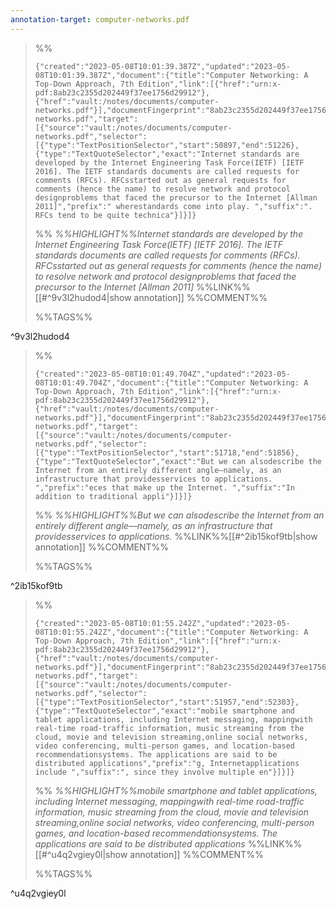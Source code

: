 ```yaml
---
annotation-target: computer-networks.pdf
---
```


>%%
>```annotation-json
>{"created":"2023-05-08T10:01:39.387Z","updated":"2023-05-08T10:01:39.387Z","document":{"title":"Computer Networking: A Top-Down Approach, 7th Edition","link":[{"href":"urn:x-pdf:8ab23c2355d202449f37ee1756d29912"},{"href":"vault:/notes/documents/computer-networks.pdf"}],"documentFingerprint":"8ab23c2355d202449f37ee1756d29912"},"uri":"vault:/notes/documents/computer-networks.pdf","target":[{"source":"vault:/notes/documents/computer-networks.pdf","selector":[{"type":"TextPositionSelector","start":50897,"end":51226},{"type":"TextQuoteSelector","exact":"Internet ­standards are developed by the Internet Engineering Task Force(IETF) [IETF 2016]. The IETF standards documents are called requests for comments (RFCs). RFCsstarted out as general requests for comments (hence the name) to resolve network and protocol designproblems that faced the precursor to the Internet [Allman 2011]","prefix":" wherestandards come into play. ","suffix":". RFCs tend to be quite technica"}]}]}
>```
>%%
>*%%HIGHLIGHT%%Internet ­standards are developed by the Internet Engineering Task Force(IETF) [IETF 2016]. The IETF standards documents are called requests for comments (RFCs). RFCsstarted out as general requests for comments (hence the name) to resolve network and protocol designproblems that faced the precursor to the Internet [Allman 2011]*
>%%LINK%%[[#^9v3l2hudod4|show annotation]]
>%%COMMENT%%
>
>%%TAGS%%
>
^9v3l2hudod4


>%%
>```annotation-json
>{"created":"2023-05-08T10:01:49.704Z","updated":"2023-05-08T10:01:49.704Z","document":{"title":"Computer Networking: A Top-Down Approach, 7th Edition","link":[{"href":"urn:x-pdf:8ab23c2355d202449f37ee1756d29912"},{"href":"vault:/notes/documents/computer-networks.pdf"}],"documentFingerprint":"8ab23c2355d202449f37ee1756d29912"},"uri":"vault:/notes/documents/computer-networks.pdf","target":[{"source":"vault:/notes/documents/computer-networks.pdf","selector":[{"type":"TextPositionSelector","start":51718,"end":51856},{"type":"TextQuoteSelector","exact":"But we can alsodescribe the Internet from an entirely different angle—namely, as an infrastructure that providesservices to applications. ","prefix":"eces that make up the Internet. ","suffix":"In addition to traditional appli"}]}]}
>```
>%%
>*%%HIGHLIGHT%%But we can alsodescribe the Internet from an entirely different angle—namely, as an infrastructure that providesservices to applications.*
>%%LINK%%[[#^2ib15kof9tb|show annotation]]
>%%COMMENT%%
>
>%%TAGS%%
>
^2ib15kof9tb


>%%
>```annotation-json
>{"created":"2023-05-08T10:01:55.242Z","updated":"2023-05-08T10:01:55.242Z","document":{"title":"Computer Networking: A Top-Down Approach, 7th Edition","link":[{"href":"urn:x-pdf:8ab23c2355d202449f37ee1756d29912"},{"href":"vault:/notes/documents/computer-networks.pdf"}],"documentFingerprint":"8ab23c2355d202449f37ee1756d29912"},"uri":"vault:/notes/documents/computer-networks.pdf","target":[{"source":"vault:/notes/documents/computer-networks.pdf","selector":[{"type":"TextPositionSelector","start":51957,"end":52303},{"type":"TextQuoteSelector","exact":"mobile smartphone and tablet applications, including Internet messaging, mappingwith real-time road-traffic information, music streaming from the cloud, movie and television streaming,online social networks, video conferencing, multi-person games, and location-based recommendationsystems. The applications are said to be distributed applications","prefix":"g, Internetapplications include ","suffix":", since they involve multiple en"}]}]}
>```
>%%
>*%%HIGHLIGHT%%mobile smartphone and tablet applications, including Internet messaging, mappingwith real-time road-traffic information, music streaming from the cloud, movie and television streaming,online social networks, video conferencing, multi-person games, and location-based recommendationsystems. The applications are said to be distributed applications*
>%%LINK%%[[#^u4q2vgiey0l|show annotation]]
>%%COMMENT%%
>
>%%TAGS%%
>
^u4q2vgiey0l

